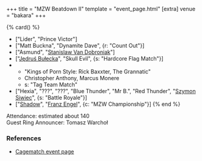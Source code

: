 +++
title = "MZW Beatdown II"
template = "event_page.html"
[extra]
venue = "bakara"
+++

{% card() %}
- ["Lider", "Prince Victor"]
- ["Matt Buckna", "Dynamite Dave", {r: "Count Out"}]
- ["Asmund", "[Stanislaw Van Dobroniak](@/w/stanislaw-van-dobroniak.md)"]
- ["[Jędruś Bułecka](@/w/jedrus-bulecka.md)", "Skull Evil", {s: "Hardcore Flag Match"}]
- - "Kings of Porn Style: Rick Baxxter, The Grannatic"
  - Christopher Anthony, Marcus Monere
  - s: "Tag Team Match"
- ["Hexia", "???", "???", "Blue Thunder", "Mr B.", "Red Thunder", "[Szymon Siwiec](@/w/szymon-siwiec.md)",
  {s: "Battle Royale"}]
- ["[Shadow](@/w/shadow.md)", "[Franz Engel](@/w/franz-engel.md)", {c: "MZW Championship"}]
{% end %}

Attendance: estimated about 140 \
Guest Ring Announcer: Tomasz Warchoł

### References

* [Cagematch event page](https://www.cagematch.net/?id=1&nr=169774)
